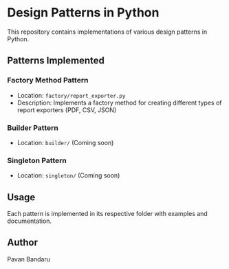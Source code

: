 # Design Patterns in Python

This repository contains implementations of various design patterns in Python.

## Patterns Implemented

### Factory Method Pattern
- Location: `factory/report_exporter.py`
- Description: Implements a factory method for creating different types of report exporters (PDF, CSV, JSON)

### Builder Pattern
- Location: `builder/` (Coming soon)

### Singleton Pattern
- Location: `singleton/` (Coming soon)

## Usage

Each pattern is implemented in its respective folder with examples and documentation.

## Author
Pavan Bandaru
